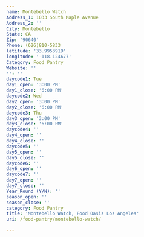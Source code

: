 ```yaml
---
name: Montebello Watch
Address_1: 1033 South Maple Avenue
Address_2: ''
City: Montebello
State: CA
Zip: '90640'
Phone: (626)810-5833
latitude: '33.9953919'
longitude: '-118.124677'
Category: Food Pantry
Website: ''
'': ''
daycode1: Tue
day1_open: '3:00 PM'
day1_close: '6:00 PM'
daycode2: Wed
day2_open: '3:00 PM'
day2_close: '6:00 PM'
daycode3: Thu
day3_open: '3:00 PM'
day3_close: '6:00 PM'
daycode4: ''
day4_open: ''
day4_close: ''
daycode5: ''
day5_open: ''
day5_close: ''
daycode6: ''
day6_open: ''
daycode7: ''
day7_open: ''
day7_close: ''
Year_Round (Y/N): ''
season_open: ''
season_close: ''
category: Food Pantry
title: 'Montebello Watch, Food Oasis Los Angeles'
uri: /food-pantry/montebello-watch/

---
```

